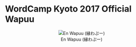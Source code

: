 # WordCamp Kyoto 2017 Official Wapuu

<p align="center"><img src="https://raw.githubusercontent.com/wckyoto2017/en-wapuu/master/en-wapuu.png" alt="En Wapuu (縁わぷー)"><br>
En Wapuu (縁わぷー)</p>
